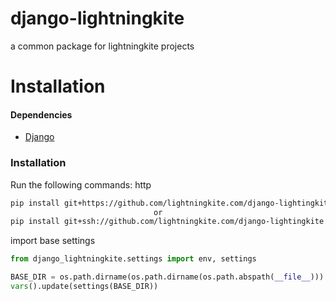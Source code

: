 django-lightningkite
==============
a common package for lightningkite projects

<!-- **Document contents**

- [Installation](#installation) -->

# Installation

#### Dependencies
* [Django](https://www.djangoproject.com/)

### Installation
Run the following commands:
http
```bash
pip install git+https://github.com/lightningkite.com/django-lightingkite
                                or
pip install git+ssh://github.com/lightningkite.com/django-lightingkite
```

import base settings
```python
from django_lightningkite.settings import env, settings

BASE_DIR = os.path.dirname(os.path.dirname(os.path.abspath(__file__)))
vars().update(settings(BASE_DIR))
```
